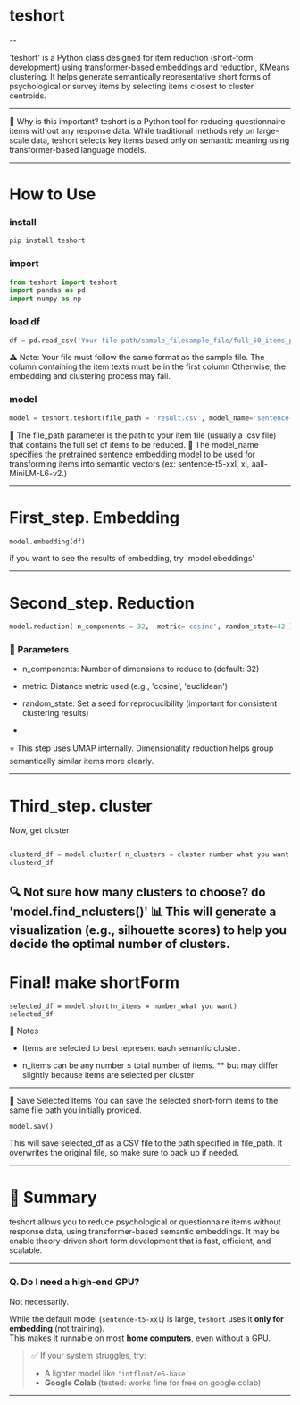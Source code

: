 
# teshort
--

'teshort' is a Python class designed for item reduction (short-form development) using transformer-based embeddings and reduction, KMeans clustering. It helps generate semantically representative short forms of psychological or survey items by selecting items closest to cluster centroids.

---
🚩 Why is this important?
teshort is a Python tool for reducing questionnaire items without any response data. While traditional methods rely on large-scale data, teshort selects key items based only on semantic meaning using transformer-based language models.

---
# How to Use
### install
```python
pip install teshort
```    
### import
```python
from teshort import teshort
import pandas as pd
import numpy as np
```    
### load df
```python
df = pd.read_csv('Your file path/sample_filesample_file/full_50_items_positive_form_sample.csv', index_col = 0)
``` 
⚠️ Note: Your file must follow the same format as the sample file.
The column containing the item texts must be in the first column
Otherwise, the embedding and clustering process may fail.
### model
```python
model = teshort.teshort(file_path = 'result.csv', model_name='sentence-t5-xxl')
```

🔄  The file_path parameter is the path to your item file (usually a .csv file) that contains the full set of items to be reduced.
🔄  The model_name specifies the pretrained sentence embedding model to be used for transforming items into semantic vectors (ex: sentence-t5-xxl, xl, aall-MiniLM-L6-v2.)  

---
# First_step. Embedding
```python
model.embedding(df)
```
if you want to see the results of embedding, try 'model.ebeddings'

---
# Second_step. Reduction
```python
model.reduction( n_components = 32,  metric='cosine', random_state=42 )
```
### 🔧 Parameters
- n_components: Number of dimensions to reduce to (default: 32)

- metric: Distance metric used (e.g., 'cosine', 'euclidean')

- random_state: Set a seed for reproducibility (important for consistent clustering results)
- 
⭐ This step uses UMAP internally. Dimensionality reduction helps group semantically similar items more clearly.

---
# Third_step. cluster
Now, get cluster
```python

clusterd_df = model.cluster( n_clusters = cluster number what you want )
clusterd_df
```
🔍 Not sure how many clusters to choose? do 'model.find_nclusters()'
📊 This will generate a visualization (e.g., silhouette scores) to help you decide the optimal number of clusters.
---
# Final! make shortForm
```ptyhon
selected_df = model.short(n_items = number_what you want)
selected_df
```
📌 Notes
- Items are selected to best represent each semantic cluster.

- n_items can be any number ≤ total number of items.
** but may differ slightly because items are selected per cluster
---
💾 Save Selected Items
You can save the selected short-form items to the same file path you initially provided.
```python
model.sav()
```
This will save selected_df as a CSV file to the path specified in file_path.
It overwrites the original file, so make sure to back up if needed.




----
# 🎯 Summary
teshort allows you to reduce psychological or questionnaire items without response data, using transformer-based semantic embeddings.
It may be enable theory-driven short form development that is fast, efficient, and scalable.

---
### Q. Do I need a high-end GPU?

Not necessarily.

While the default model (`sentence-t5-xxl`) is large, `teshort` uses it **only for embedding** (not training).  
This makes it runnable on most **home computers**, even without a GPU.

> ✅ If your system struggles, try:  
> - A lighter model like `'intfloat/e5-base'`  
> - **Google Colab** (tested: works fine for free on google.colab)
---
